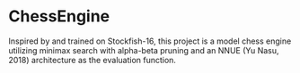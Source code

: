 # ChessEngine

Inspired by and trained on Stockfish-16, this project is a model chess engine utilizing minimax search with alpha-beta pruning and an NNUE (Yu Nasu, 2018) architecture as the evaluation function.
